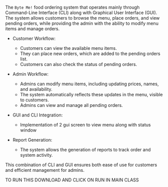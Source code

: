 

The `Byte Me!` food ordering system that operates mainly through Command-Line Interface (CLI) along with Graphical User Interface (GUI). The system allows customers to browse the menu, place orders, and view pending orders, while providing the admin with the ability to modify menu items and manage orders.

- Customer Workflow:
    - Customers can view the available menu items.
    - They can place new orders, which are added to the pending orders list.
    - Customers can also check the status of pending orders.

- Admin Workflow:
    - Admins can modify menu items, including updating prices, names, and availability.
    - The system automatically reflects these updates in the menu, visible to customers.
    - Admins can view and manage all pending orders.

- GUI and CLI Integration:
    - Implementation of 2 gui screen to view menu along with status window 

- Report Generation:
    - The system allows the generation of reports to track order and system activity.

This combination of CLI and GUI ensures both ease of use for customers and efficient management for admins.






TO RUN THIS DOWNLOAD AND CLICK ON RUN IN MAIN CLASS
